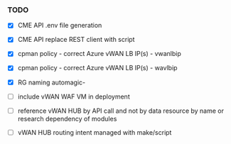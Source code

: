 
### TODO


- [x] CME API .env file generation
- [x] CME API replace REST client with script
- [x] cpman policy - correct Azure vWAN LB IP(s) - vwanlbip
- [x] cpman policy - correct Azure vWAN LB IP(s) - wavlbip
- [x] RG naming automagic-
- [ ] include vWAN WAF VM in deployment
- [ ] reference vWAN HUB by API call and not by data resource by name or research dependency of modules
- [ ] vWAN HUB routing intent managed with make/script

